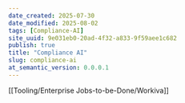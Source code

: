 ```yaml
---
date_created: 2025-07-30
date_modified: 2025-08-02
tags: [Compliance-AI]
site_uuid: 9e031eb0-20ad-4f32-a833-9f59aee1c682
publish: true
title: "Compliance AI"
slug: compliance-ai
at_semantic_version: 0.0.0.1
---
```

[[Tooling/Enterprise Jobs-to-be-Done/Workiva]]
